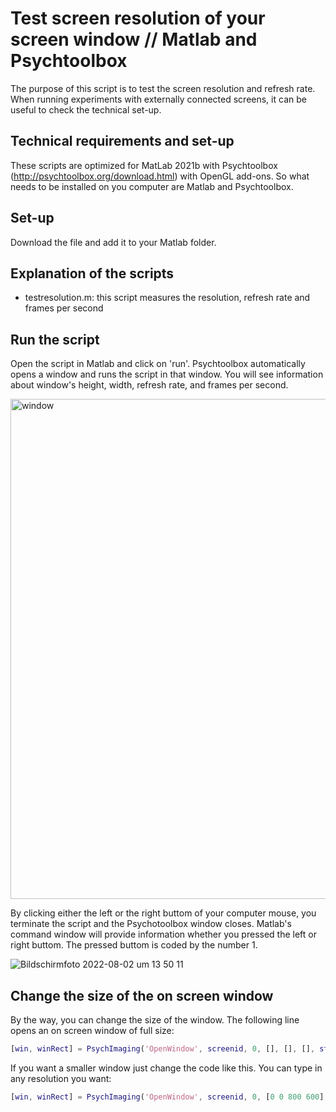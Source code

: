 # Test screen resolution of your screen window // Matlab and Psychtoolbox

The purpose of this script is to test the screen resolution and refresh rate. When running experiments with externally connected screens, it can be useful to check the technical set-up.

## Technical requirements and set-up
These scripts are optimized for MatLab 2021b with Psychtoolbox (http://psychtoolbox.org/download.html) with OpenGL add-ons. So what needs to be installed on you computer are Matlab and Psychtoolbox.

## Set-up
Download the file and add it to your Matlab folder. 

## Explanation of the scripts
- testresolution.m: this script measures the resolution, refresh rate and frames per second

## Run the script
Open the script in Matlab and click on 'run'. Psychtoolbox automatically opens a window and runs the script in that window. You will see information about window's height, width, refresh rate, and frames per second. 


<img width="800" alt="window" src="https://user-images.githubusercontent.com/69513270/183718590-a9e651f4-7bad-4033-85e9-92b95120ad1c.png">


By clicking either the left or the right buttom of your computer mouse, you terminate the script and the Psychotoolbox window closes. Matlab's command window will provide information whether you pressed the left or right buttom. The pressed buttom is coded by the number 1. 

![Bildschirmfoto 2022-08-02 um 13 50 11](https://user-images.githubusercontent.com/69513270/182368116-3d380e82-5be3-437b-9a1b-ab338b29e7c0.png)

## Change the size of the on screen window
By the way, you can change the size of the window. The following line opens an on screen window of full size:  
```matlab
[win, winRect] = PsychImaging('OpenWindow', screenid, 0, [], [], [], stereoMode, multiSample); 
```

If you want a smaller window just change the code like this. You can type in any resolution you want:
```matlab
[win, winRect] = PsychImaging('OpenWindow', screenid, 0, [0 0 800 600], [], [], stereoMode, multiSample); 
```
